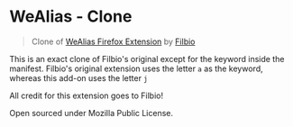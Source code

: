 # WeAlias - Clone

> Clone of [WeAlias Firefox Extension][1] by [Filbio][2]

This is an exact clone of Filbio's original except for the keyword inside the
manifest. Filbio's original extension uses the letter `a` as the keyword,
whereas this add-on uses the letter `j`

All credit for this extension goes to Filbio!

Open sourced under Mozilla Public License.

[1]: https://addons.mozilla.org/en-US/firefox/addon/wealias/
[2]: https://addons.mozilla.org/en-US/firefox/user/13693142/
